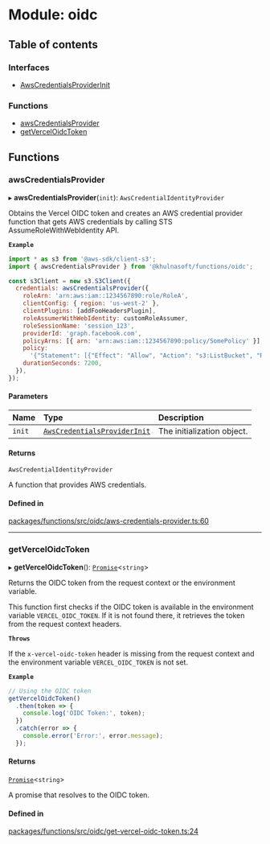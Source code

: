 # Module: oidc

## Table of contents

### Interfaces

- [AwsCredentialsProviderInit](../interfaces/oidc.AwsCredentialsProviderInit.md)

### Functions

- [awsCredentialsProvider](oidc.md#awscredentialsprovider)
- [getVercelOidcToken](oidc.md#getverceloidctoken)

## Functions

### awsCredentialsProvider

▸ **awsCredentialsProvider**(`init`): `AwsCredentialIdentityProvider`

Obtains the Vercel OIDC token and creates an AWS credential provider function
that gets AWS credentials by calling STS AssumeRoleWithWebIdentity API.

**`Example`**

```js
import * as s3 from '@aws-sdk/client-s3';
import { awsCredentialsProvider } from '@khulnasoft/functions/oidc';

const s3Client = new s3.S3Client({
  credentials: awsCredentialsProvider({
    roleArn: 'arn:aws:iam::1234567890:role/RoleA',
    clientConfig: { region: 'us-west-2' },
    clientPlugins: [addFooHeadersPlugin],
    roleAssumerWithWebIdentity: customRoleAssumer,
    roleSessionName: 'session_123',
    providerId: 'graph.facebook.com',
    policyArns: [{ arn: 'arn:aws:iam::1234567890:policy/SomePolicy' }],
    policy:
      '{"Statement": [{"Effect": "Allow", "Action": "s3:ListBucket", "Resource": "*"}]}',
    durationSeconds: 7200,
  }),
});
```

#### Parameters

| Name   | Type                                                                             | Description                |
| :----- | :------------------------------------------------------------------------------- | :------------------------- |
| `init` | [`AwsCredentialsProviderInit`](../interfaces/oidc.AwsCredentialsProviderInit.md) | The initialization object. |

#### Returns

`AwsCredentialIdentityProvider`

A function that provides AWS credentials.

#### Defined in

[packages/functions/src/oidc/aws-credentials-provider.ts:60](https://github.com/FortiShield/devkit/blob/main/packages/functions/src/oidc/aws-credentials-provider.ts#L60)

---

### getVercelOidcToken

▸ **getVercelOidcToken**(): [`Promise`](https://developer.mozilla.org/en-US/docs/Web/JavaScript/Reference/Global_Objects/Promise)<`string`\>

Returns the OIDC token from the request context or the environment variable.

This function first checks if the OIDC token is available in the environment variable
`VERCEL_OIDC_TOKEN`. If it is not found there, it retrieves the token from the request
context headers.

**`Throws`**

If the `x-vercel-oidc-token` header is missing from the request context and the environment variable `VERCEL_OIDC_TOKEN` is not set.

**`Example`**

```js
// Using the OIDC token
getVercelOidcToken()
  .then(token => {
    console.log('OIDC Token:', token);
  })
  .catch(error => {
    console.error('Error:', error.message);
  });
```

#### Returns

[`Promise`](https://developer.mozilla.org/en-US/docs/Web/JavaScript/Reference/Global_Objects/Promise)<`string`\>

A promise that resolves to the OIDC token.

#### Defined in

[packages/functions/src/oidc/get-vercel-oidc-token.ts:24](https://github.com/FortiShield/devkit/blob/main/packages/functions/src/oidc/get-vercel-oidc-token.ts#L24)
